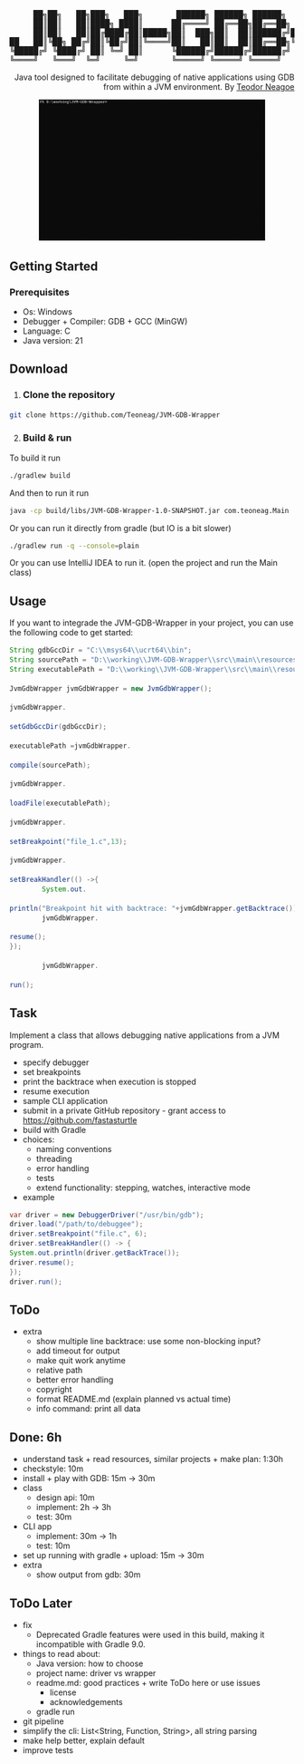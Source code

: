 <div align="center">
<pre>
     ██╗██╗   ██╗███╗   ███╗       ██████╗ ██████╗ ██████╗       ██╗    ██╗██████╗  █████╗ ██████╗ ██████╗ ███████╗██████╗ 
     ██║██║   ██║████╗ ████║      ██╔════╝ ██╔══██╗██╔══██╗      ██║    ██║██╔══██╗██╔══██╗██╔══██╗██╔══██╗██╔════╝██╔══██╗
     ██║██║   ██║██╔████╔██║█████╗██║  ███╗██║  ██║██████╔╝█████╗██║ █╗ ██║██████╔╝███████║██████╔╝██████╔╝█████╗  ██████╔╝
██   ██║╚██╗ ██╔╝██║╚██╔╝██║╚════╝██║   ██║██║  ██║██╔══██╗╚════╝██║███╗██║██╔══██╗██╔══██║██╔═══╝ ██╔═══╝ ██╔══╝  ██╔══██╗
╚█████╔╝ ╚████╔╝ ██║ ╚═╝ ██║      ╚██████╔╝██████╔╝██████╔╝      ╚███╔███╔╝██║  ██║██║  ██║██║     ██║     ███████╗██║  ██║
╚════╝   ╚═══╝  ╚═╝     ╚═╝       ╚═════╝ ╚═════╝ ╚═════╝        ╚══╝╚══╝ ╚═╝  ╚═╝╚═╝  ╚═╝╚═╝     ╚═╝     ╚══════╝╚═╝  ╚═╝
</pre>
<div align="right">

Java tool designed to facilitate debugging of native applications using GDB from within a JVM environment.
By [Teodor Neagoe](https://github.com/Teoneag)

</div>
<img src="gifs/JVM-GDB-Wrapper Preview.gif" width="400" alt="JVM-GDB-Wrapper Preview"/>
</div>

## Getting Started

### Prerequisites

- Os: Windows
- Debugger + Compiler: GDB + GCC (MinGW)
- Language: C
- Java version: 21

## Download

1. ### Clone the repository

```bash
git clone https://github.com/Teoneag/JVM-GDB-Wrapper
```

2. ### Build & run

To build it run
```bash
./gradlew build
```

And then to run it run
```bash
java -cp build/libs/JVM-GDB-Wrapper-1.0-SNAPSHOT.jar com.teoneag.Main
```

Or you can run it directly from gradle (but IO is a bit slower)

```bash
./gradlew run -q --console=plain
```

Or you can use IntelliJ IDEA to run it. (open the project and run the Main class)
## Usage

If you want to integrade the JVM-GDB-Wrapper in your project, you can use the following code to get started:

```java
String gdbGccDir = "C:\\msys64\\ucrt64\\bin";
String sourcePath = "D:\\working\\JVM-GDB-Wrapper\\src\\main\\resources\\file_1.c";
String executablePath = "D:\\working\\JVM-GDB-Wrapper\\src\\main\\resources\\file_1.exe";

JvmGdbWrapper jvmGdbWrapper = new JvmGdbWrapper();

jvmGdbWrapper.

setGdbGccDir(gdbGccDir);

executablePath =jvmGdbWrapper.

compile(sourcePath);

jvmGdbWrapper.

loadFile(executablePath);

jvmGdbWrapper.

setBreakpoint("file_1.c",13);

jvmGdbWrapper.

setBreakHandler(() ->{
        System.out.

println("Breakpoint hit with backtrace: "+jvmGdbWrapper.getBacktrace());
        jvmGdbWrapper.

resume();
});

        jvmGdbWrapper.

run();
```

## Task
Implement a class that allows debugging native applications from a JVM program.
  - specify debugger
  - set breakpoints
  - print the backtrace when execution is stopped
  - resume execution
- sample CLI application
- submit in a private GitHub repository - grant access to https://github.com/fastasturtle
- build with Gradle
- choices:
  - naming conventions
  - threading
  - error handling
  - tests
  - extend functionality: stepping, watches, interactive mode
- example 
```java
var driver = new DebuggerDriver("/usr/bin/gdb");
driver.load("/path/to/debuggee");
driver.setBreakpoint("file.c", 6);
driver.setBreakHandler(() -> {
System.out.println(driver.getBackTrace());
driver.resume();
});
driver.run();
```

## ToDo
- extra
  - show multiple line backtrace: use some non-blocking input?
  - add timeout for output
  - make quit work anytime
  - relative path
  - better error handling
  - copyright
  - format README.md (explain planned vs actual time)
  - info command: print all data

## Done: 6h
- understand task + read resources, similar projects + make plan: 1:30h
- checkstyle: 10m
- install + play with GDB: 15m -> 30m
- class
  - design api: 10m
  - implement: 2h -> 3h
  - test: 30m
- CLI app
  - implement: 30m -> 1h
  - test: 10m
- set up running with gradle + upload: 15m -> 30m
- extra
  - show output from gdb: 30m

## ToDo Later
- fix
  - Deprecated Gradle features were used in this build, making it incompatible with Gradle 9.0.
- things to read about:
  - Java version: how to choose
  - project name: driver vs wrapper
  - readme.md: good practices + write ToDo here or use issues
    - license
    - acknowledgements
  - gradle run
- git pipeline
- simplify the cli: List<String, Function, String>, all string parsing
- make help better, explain default
- improve tests